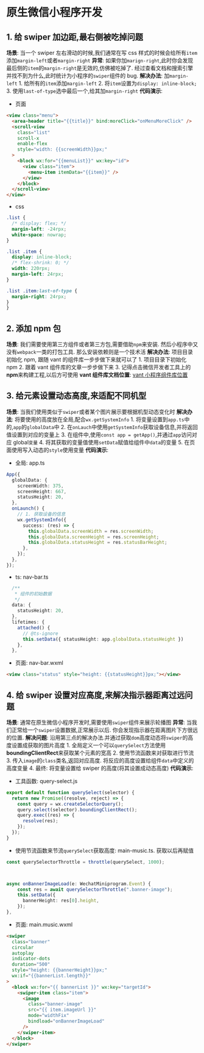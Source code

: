 # 原生微信小程序开发

## 1. 给 swiper 加边距,最右侧被吃掉问题

**场景**: 当一个 swiper 左右滑动的时候,我们通常在写 css 样式的时候会给所有`item`添加`margin-left`或者`margin-right`
**异常**: 如果你加`marign-right`,此时你会发现最后侧的`item`的`margin-right`是无效的,仿佛被吃掉了. 经过查看文档和搜索引擎并找不到为什么,此时统计为小程序的`swiper`组件的 bug.
**解决办法**: 加`margin-left` 1. 给所有的`item`添加`margin-left` 2. 将`item`设置为`display: inline-block;` 3. 使用`last-of-type`选中最后一个,给其加`margin-right`
**代码演示**:

- 页面

```html
<view class="menu">
  <area-header title="{{title}}" bind:moreClick="onMenuMoreClick" />
  <scroll-view
    class="list"
    scroll-x
    enable-flex
    style="width: {{screenWidth}}px;"
  >
    <block wx:for="{{menuList}}" wx:key="id">
      <view class="item">
        <menu-item itemData="{{item}}" />
      </view>
    </block>
  </scroll-view>
</view>
```

- css

```css
.list {
  /* display: flex; */
  margin-left: -24rpx;
  white-space: nowrap;
}

.list .item {
  display: inline-block;
  /* flex-shrink: 0; */
  width: 220rpx;
  margin-left: 24rpx;
}

.list .item:last-of-type {
  margin-right: 24rpx;
}
}
```

## 2. 添加 npm 包

**场景**: 我们需要使用第三方组件或者第三方包,需要借助`npm`来安装. 然后小程序中又没有`webpack`一类的打包工具. 那么安装依赖则是一个技术活
**解决办法**: 项目目录初始化 npm, 跟随 vant 的组件库一步步做下来就可以了 1. 项目目录下初始化 npm 2. 跟着 vant 组件库的文章一步步做下来 3. 记得点击微信开发者工具上的**npm**来构建工程,以后方可使用
**vant 组件库文档位置**: [vant 小程序组件库位置](https://vant-contrib.gitee.io/vant-weapp/#/quickstart)

## 3. 给元素设置动态高度,来适配不同机型

**场景**: 当我们使用类似于`swiper`或者某个图片展示要根据机型动态变化时
**解决办法**: 将要使用的高度放在全局,配合`wx.getSystemInfo` 1. 将变量设置到`app.ts`中的,`app`的`globalData`中 2. 在`onLauch`中使用`getSystemInfo`获取设备信息,并将返回值设置到对应的变量上 3. 在组件中,使用`const app = getApp()`,并通过`app`访问对应 global`变量` 4. 将其获取的变量值使用`setData`赋值给组件中`data`的变量 5. 在页面使用写入动态的`style`使用变量
**代码演示**:

- 全局: app.ts

```typescript
App({
  globalData: {
    screenWidth: 375,
    screenHeight: 667,
    statusHeight: 20,
  },
  onLaunch() {
    // 1. 获取设备的信息
    wx.getSystemInfo({
      success: (res) => {
        this.globalData.screenWidth = res.screenWidth;
        this.globalData.screenHeight = res.screenHeight;
        this.globalData.statusHeight = res.statusBarHeight;
      },
    });
  },
});
```

- ts: nav-bar.ts

```typescript
  /**
   * 组件的初始数据
   */
  data: {
    statusHeight: 20,
  },
  lifetimes: {
    attached() {
      // @ts-ignore
      this.setData({ statusHeight: app.globalData.statusHeight })
    },
  },
```

- 页面: nav-bar.wxml

```html
<view class="status" style="height: {{statusHeight}}px;"></view>
```

## 4. 给 swiper 设置对应高度,来解决指示器距离过远问题

**场景**: 通常在原生微信小程序开发时,需要使用`swiper`组件来展示轮播图
**异常**: 当我们正常给一个`swiper`设置数据,正常展示以后. 你会发现指示器在距离图片下方很远的位置.
**解决问题**: 沿用第三点的解决办法.并通过获取`dom`高度动态将`swiper`的高度设置成获取的图片高度 1. 全局定义一个可以`querySelect`方法使用**boundingClientRect**来获取某个元素的宽高 2. 使用节流函数来对获取进行节流 3. 传入`image`的`class`类名,返回对应高度. 将反应的高度设置给组件`data`中定义的高度变量 4. 最终: 将变量设置给 swiper 的高度(将其设置成动态高度)
**代码演示**:

- 工具函数: query-select.js

```javascript
export default function querySelect(selector) {
  return new Promise((resolve, reject) => {
    const query = wx.createSelectorQuery();
    query.select(selector).boundingClientRect();
    query.exec((res) => {
      resolve(res);
    });
  });
}
```

- 使用节流函数来节流`querySelect`获取高度: main-music.ts. 获取以后再赋值

```typescript
const querySelectorThrottle = throttle(querySelect, 1000);



async onBannerImageLoad(e: WechatMiniprogram.Event) {
	const res = await querySelectorThrottle(".banner-image");
	this.setData({
	  bannerHeight: res[0].height,
	});
},
```

- 页面: main.music.wxml

```html
<swiper
  class="banner"
  circular
  autoplay
  indicator-dots
  duration="500"
  style="height: {{bannerHeight}}px;"
  wx:if="{{bannerList.length}}"
>
  <block wx:for="{{ bannerList }}" wx:key="targetId">
    <swiper-item class="item">
      <image
        class="banner-image"
        src="{{ item.imageUrl }}"
        mode="widthFix"
        bindload="onBannerImageLoad"
      />
    </swiper-item>
  </block>
</swiper>
```
